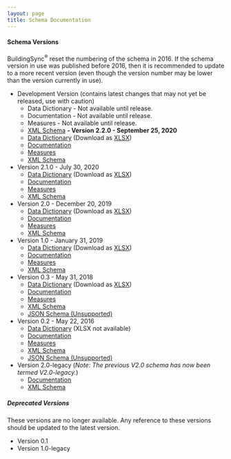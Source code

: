 ```yaml
---
layout: page
title: Schema Documentation
---
```


#### Schema Versions

BuildingSync<sup>®</sup> reset the numbering of the schema in 2016. If the schema version in use was published before 2016, then it is recommended to update to a more recent version (even though the version number may be lower than the version currently in use).

- Development Version (contains latest changes that may not yet be released, use with caution)
    - Data Dictionary - Not available until release.
    - Documentation - Not available until release.
    - Measures - Not available until release.
    - [XML Schema][xsd-latest] 
**- Version 2.2.0 - September 25, 2020**
    - [Data Dictionary](v2.2.0/datadictionary) (Download as [XLSX](v2.2.0/datadictionary/DataDictionary.xlsx))
    - [Documentation](v2.2.0/documentation)
    - [Measures](v2.2.0/measures)
    - [XML Schema][xsd-2.2.0]     
- Version 2.1.0 - July 30, 2020
    - [Data Dictionary](v2.1.0/datadictionary) (Download as [XLSX](v2.1.0/datadictionary/DataDictionary.xlsx))
    - [Documentation](v2.1.0/documentation)
    - [Measures](v2.1.0/measures)
    - [XML Schema][xsd-2.1.0]     
- Version 2.0 - December 20, 2019
    - [Data Dictionary](v2.0/datadictionary) (Download as [XLSX](v2.0/datadictionary/DataDictionary.xlsx))
    - [Documentation](v2.0/documentation)
    - [Measures](v2.0/measures)
    - [XML Schema][xsd-2.0]     
- Version 1.0 - January 31, 2019
    - [Data Dictionary](v1.0/datadictionary) (Download as [XLSX](v1.0/datadictionary/DataDictionary.xlsx))
    - [Documentation](v1.0/documentation)
    - [Measures](v1.0/measures)
    - [XML Schema][xsd-1.0] 
- Version 0.3 - May 31, 2018
    - [Data Dictionary](v0.3/datadictionary) (Download as [XLSX](v0.3/datadictionary/DataDictionary.xlsx))
    - [Documentation](v0.3/documentation)
    - [Measures](v0.3/measures)
    - [XML Schema][xsd-0.3] 
    - [JSON Schema (Unsupported)][json-0.3]
- Version 0.2 - May 22, 2016
    - [Data Dictionary](v0.2/datadictionary) (XLSX not available)
    - [Documentation](v0.2/documentation)
    - [Measures](v0.2/measures)
    - [XML Schema][xsd-0.2] 
    - [JSON Schema (Unsupported)][json-0.2]
- Version 2.0-legacy (*Note: The previous V2.0 schema has now been termed V2.0-legacy.*)
    - [Documentation](v2.0-legacy)
    - [XML Schema][xsd-2.0-legacy]   
    
##### Deprecated Versions

These versions are no longer available. Any reference to these versions
should be updated to the latest version.

- Version 0.1
- Version 1.0-legacy

[xsd-latest]: https://schema.buildingsync.net/latest/develop/BuildingSync.xsd
[json-latest]: https://schema.buildingsync.net/latest/develop/BuildingSync.json

[xsd-2.2.0]: https://github.com/BuildingSync/schema/releases/download/v2.2.0/BuildingSync.xsd

[xsd-2.1.0]: https://github.com/BuildingSync/schema/releases/download/v2.1.0/BuildingSync.xsd

[xsd-2.0]: https://github.com/BuildingSync/schema/releases/download/v2.0/BuildingSync.xsd

[xsd-1.0]: https://github.com/BuildingSync/schema/releases/download/v1.0/BuildingSync.xsd

[xsd-0.3]: https://github.com/BuildingSync/schema/releases/download/v0.3/BuildingSync.xsd
[json-0.3]: https://github.com/BuildingSync/schema/releases/download/v0.3/BuildingSync.json

[xsd-0.2]: https://github.com/BuildingSync/schema/releases/download/v0.2/BuildingSync.xsd
[json-0.2]: https://github.com/BuildingSync/schema/releases/download/v0.2/BuildingSync.json

[xsd-2.0-legacy]: https://github.com/BuildingSync/schema/releases/download/v2.0.0-legacy/BuildingSync_2_0.xsd
